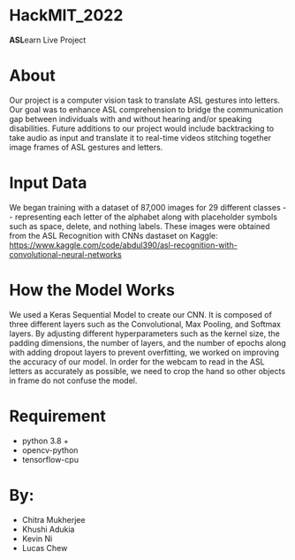 # HackMIT_2022

**ASL**earn Live Project

# About

Our project is a computer vision task to translate ASL gestures into letters. Our goal was to enhance ASL comprehension to bridge the communication gap between individuals with and without hearing and/or speaking disabilities. Future additions to our project would include backtracking to take audio as input and translate it to real-time videos stitching together image frames of ASL gestures and letters.

# Input Data

We began training with a dataset of 87,000 images for 29 different classes -- representing each letter of the alphabet along with placeholder symbols such as space, delete, and nothing labels. These images were obtained from the ASL Recognition with CNNs dastaset on Kaggle: https://www.kaggle.com/code/abdul390/asl-recognition-with-convolutional-neural-networks

# How the Model Works

We used a Keras Sequential Model to create our CNN. It is composed of three different layers such as the Convolutional, Max Pooling, and Softmax layers. By adjusting different hyperparameters such as the kernel size, the padding dimensions, the number of layers, and the number of epochs along with adding dropout layers to prevent overfitting, we worked on improving the accuracy of our model. In order for the webcam to read in the ASL letters as accurately as possible, we need to crop the hand so other objects in frame do not confuse the model.

# Requirement

- python 3.8 +
- opencv-python
- tensorflow-cpu

# By:

- Chitra Mukherjee
- Khushi Adukia
- Kevin Ni
- Lucas Chew
